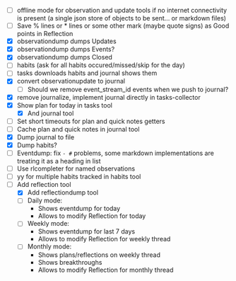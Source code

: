 - [ ] offline mode for observation and update tools if no internet connectivity is present (a single json store of objects to be sent... or markdown files)
- [ ] Save % lines or * lines or some other mark (maybe quote signs) as Good points in Reflection
- [x] observationdump dumps Updates
- [x] observationdump dumps Events?
- [x] observationdump dumps Closed
- [ ] habits (ask for all habits occured/missed/skip for the day)
- [ ] tasks downloads habits and journal shows them
- [x] convert observationupdate to journal
  - [ ] Should we remove event_stream_id events when we push to journal?
- [x] remove journalize, implement journal directly in tasks-collector
- [x] Show plan for today in tasks tool
  - [x] And journal tool
- [ ] Set short timeouts for plan and quick notes getters
- [ ] Cache plan and quick notes in journal tool
- [x] Dump journal to file
- [x] Dump habits?
- [ ] Eventdump: fix `- #` problems, some markdown implementations are treating it as a heading in list
- [ ] Use rlcompleter for named observations
- [ ] yy for multiple habits tracked in habits tool
- [ ] Add reflection tool
  - [x] Add reflectiondump tool
  - [ ] Daily mode:
    - Shows eventdump for today
    - Allows to modify Reflection for today
  - [ ] Weekly mode:
    - Shows eventdump for last 7 days
    - Allows to modify Reflection for weekly thread
  - [ ] Monthly mode:
    - Shows plans/reflections on weekly thread
    - Shows breakthroughs
    - Allows to modify Reflection for monthly thread
